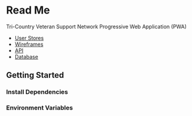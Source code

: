 # Read Me

Tri-Country Veteran Support Network Progressive Web Application (PWA)

- [User Stores](./docs/user-stories.md)
- [Wireframes](./docs/wireframes.md)
- [API](./docs/api-endpoints.md)
- [Database](./docs/db-schema.md)

## Getting Started

### Install Dependencies

### Environment Variables
